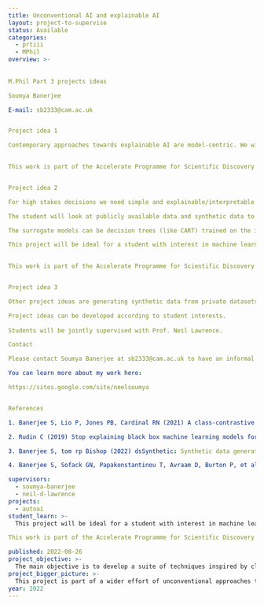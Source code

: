 ```yaml
---
title: Unconventional AI and explainable AI
layout: project-to-supervise
status: Available
categories:
  - prtiii
  - MPhil
overview: >-
  
 
M.Phil Part 3 projects ideas 

Soumya Banerjee 

E-mail: sb2333@cam.ac.uk 


Project idea 1

Contemporary approaches towards explainable AI are model-centric. We will use data-centric approaches to explain the complex interplay between data and models. This will build on published work [1]. This project will be ideal for a student with interest in machine learning and who has coding experience. 
 

This work is part of the Accelerate Programme for Scientific Discovery which aims to democratize access to AI tools and apply AI to problems from diverse disciplines. The student will be part of a growing community of inter-disciplinary AI researchers at the University of Cambridge. 


Project idea 2

For high stakes decisions we need simple and explainable/interpretable models. This need is acute in the case of healthcare and social sciences like recidivism prediction [2]. In this project, we will build simple interpretable models that are surrogates for deep learning models. 

The student will look at publicly available data and synthetic data to generate surrogate models that are transparent and interpretable. The process of creating these surrogate interpretable models will be automated. This can also be partially based on published work [1]. 

The surrogate models can be decision trees (like CART) trained on the input and output of a deep learning model [1].   This can use R packages like party, rpart, partykit or other packages. This will lead to tools that automated the creation of surrogate interpretable models based on deep learning models in healthcare. 

This project will be ideal for a student with interest in machine learning and who has coding experience.
  

This work is part of the Accelerate Programme for Scientific Discovery which aims to democratize access to AI tools  and apply AI to problems from diverse disciplines. The student will be part of a growing community of inter-disciplinary AI researchers. 


Project idea 3

Other project ideas are generating synthetic data from private datasets like data from electronic healthcare records data [3], other explanatory artificial intelligence (xAI) techniques, privacy preserving machine learning [4], documenting data and models, detecting concept drift, etc. 

Project ideas can be developed according to student interests. 
 
Students will be jointly supervised with Prof. Neil Lawrence.

Contact

Please contact Soumya Banerjee at sb2333@cam.ac.uk to have an informal chat. 

You can learn more about my work here: 

https://sites.google.com/site/neelsoumya 


References 

1. Banerjee S, Lio P, Jones PB, Cardinal RN (2021) A class-contrastive human-interpretable machine learning approach to predict mortality in severe mental illness. npj Schizophr 7: 1–13. 

2. Rudin C (2019) Stop explaining black box machine learning models for high stakes decisions and use interpretable models instead. Nat Mach Intell 1: 206–215. 

3. Banerjee S, tom rp Bishop (2022) dsSynthetic: Synthetic data generation for the DataSHIELD federated analysis system. BMC Res Notes 15: 230. 

4. Banerjee S, Sofack GN, Papakonstantinou T, Avraam D, Burton P, et al. (2022) dsSurvival: Privacy preserving survival models for federated individual patient meta-analysis in DataSHIELD. BMC Res Notes 15: 197.

supervisors:
  - soumya-banerjee
  - neil-d-lawrence
projects:
  - autoai
student_learn: >-
  This project will be ideal for a student with interest in machine learning and who has coding experience.

This work is part of the Accelerate Programme for Scientific Discovery which aims to democratize access to AI tools and apply AI to problems from diverse disciplines. The student will be part of a growing community of inter-disciplinary AI researchers at the University of Cambridge.

published: 2022-08-26
project_objective: >-
  The main objective is to develop a suite of techniques inspired by classical AI to inform explainable AI.
project_bigger_picture: >-
  This project is part of a wider effort of unconventional approaches to AI. 
year: 2022
---
```

